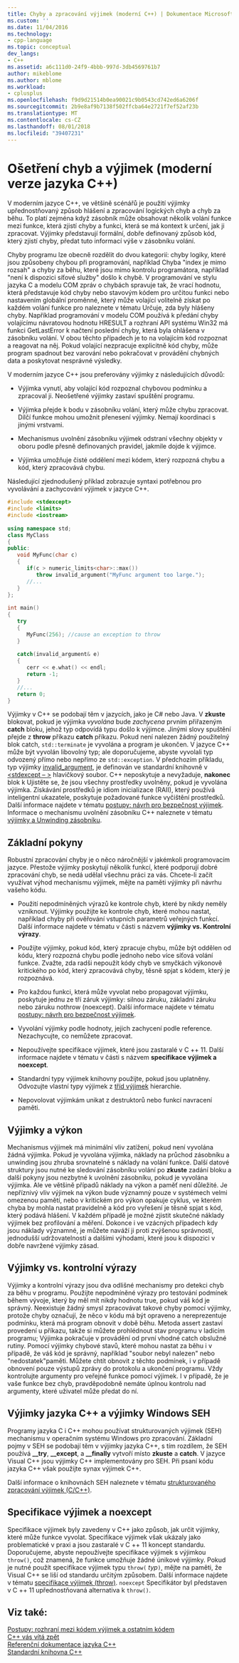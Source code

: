 ```yaml
---
title: Chyby a zpracování výjimek (moderní C++) | Dokumentace Microsoftu
ms.custom: ''
ms.date: 11/04/2016
ms.technology:
- cpp-language
ms.topic: conceptual
dev_langs:
- C++
ms.assetid: a6c111d0-24f9-4bbb-997d-3db4569761b7
author: mikeblome
ms.author: mblome
ms.workload:
- cplusplus
ms.openlocfilehash: f9d9d21514b0ea90021c9b0543cd742ed6a6206f
ms.sourcegitcommit: 2b9e8af9b7138f502ffcba64e2721f7ef52af23b
ms.translationtype: MT
ms.contentlocale: cs-CZ
ms.lasthandoff: 08/01/2018
ms.locfileid: "39407231"
---
```

# <a name="errors-and-exception-handling-modern-c"></a>Ošetření chyb a výjimek (moderní verze jazyka C++)
V moderním jazyce C++, ve většině scénářů je použití výjimky upřednostňovaný způsob hlášení a zpracování logických chyb a chyb za běhu. To platí zejména když zásobník může obsahovat několik volání funkce mezi funkce, která zjistí chyby a funkci, která se má kontext k určení, jak ji zpracovat. Výjimky představují formální, dobře definovaný způsob kód, který zjistí chyby, předat tuto informací výše v zásobníku volání.  
  
 Chyby programu lze obecně rozdělit do dvou kategorií: chyby logiky, které jsou způsobeny chybou při programování, například Chyba "index je mimo rozsah" a chyby za běhu, které jsou mimo kontrolu programátora, například "není k dispozici síťové služby" došlo k chybě. V programování ve stylu jazyka C a modelu COM zpráv o chybách spravuje tak, že vrací hodnotu, která představuje kód chyby nebo stavovým kódem pro určitou funkci nebo nastavením globální proměnné, který může volající volitelně získat po každém volání funkce pro naleznete v tématu Určuje, zda byly hlášeny chyby. Například programování v modelu COM používá k předání chyby volajícímu návratovou hodnotu HRESULT a rozhraní API systému Win32 má funkci GetLastError k načtení poslední chyby, která byla ohlášena v zásobníku volání. V obou těchto případech je to na volajícím kód rozpoznat a reagovat na něj. Pokud volající nezpracuje explicitně kód chyby, může program spadnout bez varování nebo pokračovat v provádění chybných data a poskytovat nesprávné výsledky.  
  
 V moderním jazyce C++ jsou preferovány výjimky z následujících důvodů:  
  
-   Výjimka vynutí, aby volající kód rozpoznal chybovou podmínku a zpracoval ji. Neošetřené výjimky zastaví spuštění programu.  
  
-   Výjimka přejde k bodu v zásobníku volání, který může chybu zpracovat. Dílčí funkce mohou umožnit přenesení výjimky. Nemají koordinaci s jinými vrstvami.  
  
-   Mechanismus uvolnění zásobníku výjimek odstraní všechny objekty v oboru podle přesně definovaných pravidel, jakmile dojde k výjimce.  
  
-   Výjimka umožňuje čisté oddělení mezi kódem, který rozpozná chybu a kód, který zpracovává chybu.  
  
 Následující zjednodušený příklad zobrazuje syntaxi potřebnou pro vyvolávání a zachycování výjimek v jazyce C++.  
  
```cpp  
#include <stdexcept>  
#include <limits>  
#include <iostream>  
  
using namespace std;  
class MyClass  
{  
public:  
   void MyFunc(char c)  
   {  
      if(c > numeric_limits<char>::max())  
         throw invalid_argument("MyFunc argument too large.");  
      //...  
   }  
};  
  
int main()  
{  
   try  
   {  
      MyFunc(256); //cause an exception to throw  
   }  
  
   catch(invalid_argument& e)  
   {  
      cerr << e.what() << endl;  
      return -1;  
   }  
   //...  
   return 0;  
}  
```  
  
 Výjimky v C++ se podobají těm v jazycích, jako je C# nebo Java. V **zkuste** blokovat, pokud je výjimka *vyvolána* bude *zachycena* prvním přiřazeným **catch** bloku, jehož typ odpovídá typu došlo k výjimce. Jinými slovy spuštění přejde z **throw** příkazu **catch** příkazu. Pokud není nalezen žádný použitelný blok catch, `std::terminate` je vyvolána a program je ukončen. V jazyce C++ může být vyvolán libovolný typ; ale doporučujeme, abyste vyvolali typ odvozený přímo nebo nepřímo ze `std::exception`. V předchozím příkladu, typ výjimky [invalid_argument](../standard-library/invalid-argument-class.md), je definován ve standardní knihovně v [ \<stdexcept – >](../standard-library/stdexcept.md) hlavičkový soubor. C++ neposkytuje a nevyžaduje, **nakonec** blok k Ujistěte se, že jsou všechny prostředky uvolněny, pokud je vyvolána výjimka. Získávání prostředků je idiom inicializace (RAII), který používá inteligentní ukazatele, poskytuje požadované funkce vyčištění prostředků. Další informace najdete v tématu [postupy: návrh pro bezpečnost výjimek](../cpp/how-to-design-for-exception-safety.md). Informace o mechanismu uvolnění zásobníku C++ naleznete v tématu [výjimky a Unwinding zásobníku](../cpp/exceptions-and-stack-unwinding-in-cpp.md).  
  
## <a name="basic-guidelines"></a>Základní pokyny  
 Robustní zpracování chyby je o něco náročnější v jakémkoli programovacím jazyce. Přestože výjimky poskytují několik funkcí, které podporují dobré zpracování chyb, se nedá udělal všechnu práci za vás. Chcete-li začít využívat výhod mechanismu výjimek, mějte na paměti výjimky při návrhu vašeho kódu.  
  
-   Použití nepodmíněných výrazů ke kontrole chyb, které by nikdy neměly vzniknout. Výjimky použijte ke kontrole chyb, které mohou nastat, například chyby při ověřování vstupních parametrů veřejných funkcí. Další informace najdete v tématu v části s názvem **výjimky vs. Kontrolní výrazy**.  
  
-   Použijte výjimky, pokud kód, který zpracuje chybu, může být oddělen od kódu, který rozpozná chybu podle jednoho nebo více síťová volání funkce. Zvažte, zda radši nepoužít kódy chyb ve smyčkách výkonově kritického po kód, který zpracovává chyby, těsně spjat s kódem, který je rozpoznává. 
  
-   Pro každou funkci, která může vyvolat nebo propagovat výjimku, poskytuje jednu ze tří záruk výjimky: silnou záruku, základní záruku nebo záruku nothrow (noexcept). Další informace najdete v tématu [postupy: návrh pro bezpečnost výjimek](../cpp/how-to-design-for-exception-safety.md).  
  
-   Vyvolání výjimky podle hodnoty, jejich zachycení podle reference. Nezachycujte, co nemůžete zpracovat. 
  
-   Nepoužívejte specifikace výjimek, které jsou zastaralé v C ++ 11. Další informace najdete v tématu v části s názvem **specifikace výjimek a noexcept**.  
  
-   Standardní typy výjimek knihovny použijte, pokud jsou uplatněny. Odvozujte vlastní typy výjimek z [tříd výjimek](../standard-library/exception-class.md) hierarchie.  
  
-   Nepovolovat výjimkám unikat z destruktorů nebo funkcí navracení paměti.  
  
## <a name="exceptions-and-performance"></a>Výjimky a výkon  
 Mechanismus výjimek má minimální vliv zatížení, pokud není vyvolána žádná výjimka. Pokud je vyvolána výjimka, náklady na průchod zásobníku a unwinding jsou zhruba srovnatelné s náklady na volání funkce. Další datové struktury jsou nutné ke sledování zásobníku volání po **zkuste** zadání bloku a další pokyny jsou nezbytné k uvolnění zásobníku, pokud je vyvolána výjimka. Ale ve většině případů náklady na výkon a paměť není důležité. Je nepříznivý vliv výjimek na výkon bude významný pouze v systémech velmi omezenou pamětí, nebo v kritickém pro výkon opakuje cyklus, ve kterém chyba by mohla nastat pravidelně a kód pro vyřešení je těsně spjat s kód, který podává hlášení. V každém případě je možné zjistit skutečné náklady výjimek bez profilování a měření. Dokonce i ve vzácných případech kdy jsou náklady významné, je můžete naváží ji proti zvýšenou správností, jednodušší udržovatelností a dalšími výhodami, které jsou k dispozici v dobře navržené výjimky zásad.  
  
## <a name="exceptions-vs-assertions"></a>Výjimky vs. kontrolní výrazy  
 Výjimky a kontrolní výrazy jsou dva odlišné mechanismy pro detekci chyb za běhu v programu. Použijte nepodmíněné výrazy pro testování podmínek během vývoje, který by měl mít nikdy hodnotu true, pokud váš kód je správný. Neexistuje žádný smysl zpracovávat takové chyby pomocí výjimky, protože chyby označují, že něco v kódu má být opraveno a nereprezentuje podmínku, která má program obnovit v době běhu. Metoda assert zastaví provedení u příkazu, takže si můžete prohlédnout stav programu v ladicím programu; Výjimka pokračuje v provádění od první vhodné catch obslužné rutiny. Pomocí výjimky chybové stavů, které mohou nastat za běhu i v případě, že váš kód je správný, například "soubor nebyl nalezen" nebo "nedostatek"paměti. Můžete chtít obnovit z těchto podmínek, i v případě obnovení pouze výstupů zprávy do protokolu a ukončení programu. Vždy kontrolujte argumenty pro veřejné funkce pomocí výjimek. I v případě, že je vaše funkce bez chyb, pravděpodobně nemáte úplnou kontrolu nad argumenty, které uživatel může předat do ní.  
  
## <a name="c-exceptions-versus-windows-seh-exceptions"></a>Výjimky jazyka C++ a výjimky Windows SEH  
 Programy jazyka C i C++ mohou používat strukturovaných výjimek (SEH) mechanismu v operačním systému Windows pro zpracování. Základní pojmy v SEH se podobají těm v výjimky jazyka C++, s tím rozdílem, že SEH používá **__try**, **__except**, a **__finally** vytvoří místo **zkuste** a **catch**. V jazyce Visual C++ jsou výjimky C++ implementovány pro SEH. Při psaní kódu jazyka C++ však použijte synax výjimek C++.  
  
 Další informace o knihovnách SEH naleznete v tématu [strukturovaného zpracování výjimek (C/C++)](../cpp/structured-exception-handling-c-cpp.md).  
  
## <a name="exception-specifications-and-noexcept"></a>Specifikace výjimek a noexcept  
 Specifikace výjimek byly zavedeny v C++ jako způsob, jak určit výjimky, které může funkce vyvolat. Specifikace výjimek však ukázaly jako problematické v praxi a jsou zastaralé v C ++ 11 koncept standardu. Doporučujeme, abyste nepoužívejte specifikace výjimek s výjimkou `throw()`, což znamená, že funkce umožňuje žádné únikové výjimky. Pokud je nutné použít specifikace výjimek typu `throw(` *typ*`)`, mějte na paměti, že Visual C++ se liší od standardu určitým způsobem. Další informace najdete v tématu [specifikace výjimek (throw)](../cpp/exception-specifications-throw-cpp.md). `noexcept` Specifikátor byl představen v C ++ 11 upřednostňovaná alternativa k `throw()`.  
  
## <a name="see-also"></a>Viz také:  
 [Postupy: rozhraní mezi kódem výjimek a ostatním kódem](../cpp/how-to-interface-between-exceptional-and-non-exceptional-code.md)   
 [C++ vás vítá zpět](../cpp/welcome-back-to-cpp-modern-cpp.md)   
 [Referenční dokumentace jazyka C++](../cpp/cpp-language-reference.md)   
 [Standardní knihovna C++](../standard-library/cpp-standard-library-reference.md)